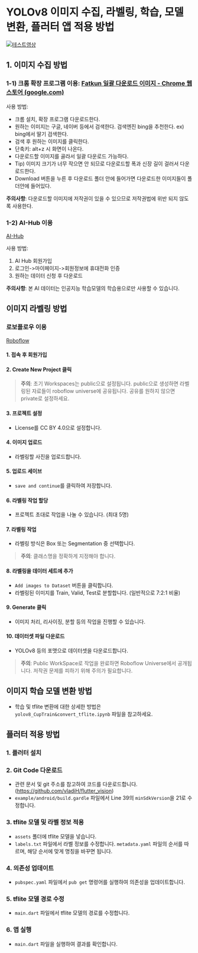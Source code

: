 # YOLOv8 이미지 수집, 라벨링, 학습, 모델변환, 플러터 앱 적용 방법
[![테스트영상 ](http://img.youtube.com/vi/dCNm0Gi_59Q/0.jpg)](https://youtu.be/dCNm0Gi_59Q)
## 1. 이미지 수집 방법

### 1-1) 크롬 확장 프로그램 이용: [Fatkun 일괄 다운로드 이미지 - Chrome 웹 스토어 (google.com)](https://google.com)
사용 방법:
- 크롬 설치, 확장 프로그램 다운로드한다.
- 원하는 이미지는 구글, 네이버 등에서 검색한다. 검색엔진 bing을 추천한다.
  ex) bing에서 딸기 검색한다.
- 검색 후 원하는 이미지를 클릭한다.
- 단축키: alt+z 시 화면이 나온다.
- 다운로드할 이미지를 골라서 일괄 다운로드 가능하다.
- Tip) 이미지 크기가 너무 작으면 안 되므로 다운로드할 폭과 신장 길이 걸러서 다운로드한다.
- Download 버튼을 누른 후 다운로드 폴더 안에 들어가면 다운로드한 이미지들이 폴더안에 들어있다.

**주의사항**: 다운로드할 이미지에 저작권이 있을 수 있으므로 저작권법에 위반 되지 않도록 사용한다.


### 1-2) AI-Hub 이용 
[AI-Hub](https://www.aihub.or.kr/index.do)

사용 방법:
1. AI Hub 회원가입
2. 로그인->마이페이지->회원정보에 휴대전화 인증
3. 원하는 데이터 신청 후 다운로드

**주의사항**: 본 AI 데이터는 인공지능 학습모델의 학습용으로만 사용할 수 있습니다.

 ## 이미지 라벨링 방법

### 로보플로우 이용
[Roboflow](https://roboflow.com/)

#### 1. 접속 후 회원가입

#### 2. Create New Project 클릭
> **주의**: 초기 Workspaces는 public으로 설정됩니다. public으로 생성하면 라벨링된 자료들이 roboflow universe에 공유됩니다. 공유를 원하지 않으면 private로 설정하세요.

#### 3. 프로젝트 설정
- License를 CC BY 4.0으로 설정합니다. 

#### 4. 이미지 업로드
- 라벨링할 사진을 업로드합니다.

#### 5. 업로드 세이브
- `save and continue`를 클릭하여 저장합니다.

#### 6. 라벨링 작업 할당
- 프로젝트 초대로 작업을 나눌 수 있습니다. (최대 5명)

#### 7. 라벨링 작업
- 라벨링 방식은 Box 또는 Segmentation 중 선택합니다.
> **주의**: 클래스명을 정확하게 지정해야 합니다.

#### 8. 라벨링을 데이터 세트에 추가
- `Add images to Dataset` 버튼을 클릭합니다.
- 라벨링된 이미지를 Train, Valid, Test로 분할합니다. (일반적으로 7:2:1 비율)

#### 9. Generate 클릭
- 이미지 처리, 리사이징, 분할 등의 작업을 진행할 수 있습니다.

#### 10. 데이터셋 파일 다운로드
- YOLOv8 등의 포맷으로 데이터셋을 다운로드합니다.

> **주의**: Public WorkSpace로 작업을 완료하면 Roboflow Universe에서 공개됩니다. 저작권 문제를 피하기 위해 주의가 필요합니다.

## 이미지 학습 모델 변환 방법

- 학습 및 tflite 변환에 대한 상세한 방법은 `yolov8_CupTrain&convert_tflite.ipynb` 파일을 참고하세요.

## 플러터 적용 방법

### 1. 플러터 설치

### 2. Git Code 다운로드
- 관련 문서 및 git 주소를 참고하여 코드를 다운로드합니다. (https://github.com/vladiH/flutter_vision)
- `example/android/build.gardle` 파일에서 Line 39의 `minSdkVersion`을 21로 수정합니다.

### 3. tflite 모델 및 라벨 정보 적용
- `assets` 폴더에 tflite 모델을 넣습니다.
- `labels.txt` 파일에서 라벨 정보를 수정합니다. `metadata.yaml` 파일의 순서를 따르며, 해당 순서에 맞게 명칭을 바꾸면 됩니다.
  
### 4. 의존성 업데이트
- `pubspec.yaml` 파일에서 `pub get` 명령어를 실행하여 의존성을 업데이트합니다.

### 5. tflite 모델 경로 수정
- `main.dart` 파일에서 tflite 모델의 경로를 수정합니다.

### 6. 앱 실행
- `main.dart` 파일을 실행하여 결과를 확인합니다.

